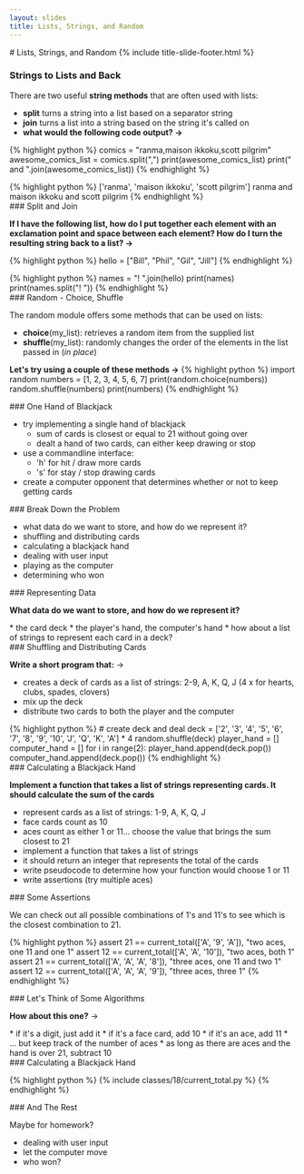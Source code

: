 ```yaml
---
layout: slides
title: Lists, Strings, and Random 
---
```


<section markdown="block" class="title-slide">
# Lists, Strings, and Random
{% include title-slide-footer.html %}
</section>

<section markdown="block">
<h3>Strings to Lists and Back</h3>

There are two useful __string methods__ that are often used with lists:

* __split__ turns a string into a list based on a separator string
* __join__ turns a list into a string based on the string it's called on
* __what would the following code output? &rarr;__

{% highlight python %}
comics = "ranma,maison ikkoku,scott pilgrim"
awesome_comics_list = comics.split(",")
print(awesome_comics_list)
print(" and ".join(awesome_comics_list))
{% endhighlight %}

<div class="incremental" markdown="block">
{% highlight python %}
['ranma', 'maison ikkoku', 'scott pilgrim']
ranma and maison ikkoku and scott pilgrim
{% endhighlight %}
</div>
</section>

<section markdown="block">
### Split and Join

__If I have the following list, how do I put together each element with an exclamation point and space between each element? How do I turn the resulting string back to a list? &rarr;__

{% highlight python %}
hello = ["Bill", "Phil", "Gil", "Jill"]
{% endhighlight %}

<div class="incremental" markdown="block">
{% highlight python %}
names = "! ".join(hello)
print(names)
print(names.split("! "))
{% endhighlight %}
</div>
</section>

<section markdown="block">
### Random - Choice, Shuffle

The random module offers some methods that can be used on lists:

* __choice__(my_list): retrieves a random item from the supplied list
* __shuffle__(my_list): randomly changes the order of the elements in the list passed in (_in place_)

__Let's try using a couple of these methods &rarr;__
{% highlight python %}
import random
numbers = [1, 2, 3, 4, 5, 6, 7]
print(random.choice(numbers))
random.shuffle(numbers)
print(numbers)
{% endhighlight %}
</section>

<section markdown="block">
### One Hand of Blackjack

* try implementing a single hand of blackjack
	* sum of cards is closest or equal to 21 without going over
	* dealt a hand of two cards, can either keep drawing or stop
* use a commandline interface:
	* 'h' for hit / draw more cards
	* 's' for stay / stop drawing cards
* create a computer opponent that determines whether or not to keep getting cards

</section>

<section markdown="block">
### Break Down the Problem

* what data do we want to store, and how do we represent it?
* shuffling and distributing cards
* calculating a blackjack hand
* dealing with user input
* playing as the computer
* determining who won
</section>

<section markdown="block">
### Representing Data

__What data do we want to store, and how do we represent it?__

<div class="incremental" markdown="block">
* the card deck
* the player's hand, the computer's hand
* how about a list of strings to represent each card in a deck?
</div>
</section>

<section markdown="block">
### Shuffling and Distributing Cards

__Write a short program that:__ &rarr;

* creates a deck of cards as a list of strings: 2-9, A, K, Q, J (4 x for hearts, clubs, spades, clovers)
* mix up the deck
* distribute two cards to both the player and the computer

<div class="incremental" markdown="block">
{% highlight python %}
# create deck and deal
deck = ['2', '3', '4', '5', '6', '7', '8', '9', '10', 'J', 'Q', 'K', 'A'] * 4
random.shuffle(deck)
player_hand = []
computer_hand = []
for i in range(2):
	player_hand.append(deck.pop())
	computer_hand.append(deck.pop())
{% endhighlight %}
</div>
</section>

<section markdown="block">
### Calculating a Blackjack Hand

__Implement a function that takes a list of strings representing cards.  It should calculate the sum of the cards__

* represent cards as a list of strings: 1-9, A, K, Q, J
* face cards count as 10
* aces count as either 1 or 11... choose the value that brings the sum closest to 21
* implement a function that takes a list of strings
* it should return an integer that represents the total of the cards
* write pseudocode to determine how your function would choose 1 or 11
* write assertions (try multiple aces)
</section>

<section markdown="block">
### Some Assertions

We can check out all possible combinations of 1's and 11's to see which is the closest combination to 21.

{% highlight python %}
assert 21 == current_total(['A', '9', 'A']), "two aces, one 11 and one 1"
assert 12 == current_total(['A', 'A', '10']), "two aces, both 1"
assert 21 == current_total(['A', 'A', 'A', '8']), "three aces, one 11 and two 1"
assert 12 == current_total(['A', 'A', 'A', '9']), "three aces, three 1"
{% endhighlight %}
</section>

<section markdown="block">
### Let's Think of Some Algorithms

__How about this one?__ &rarr;

<div class="incremental" markdown="block">
* if it's a digit, just add it 
* if it's a face card, add 10
* if it's an ace, add 11
* ... but keep track of the number of aces
* as long as there are aces and the hand is over 21, subtract 10
</div>
</section>


<section markdown="block">
### Calculating a Blackjack Hand

{% highlight python %}
{% include classes/18/current_total.py %}
{% endhighlight %}
<!--  comment_ -->
</section>


<section markdown="block">
### And The Rest

Maybe for homework?

* dealing with user input
* let the computer move
* who won?

</section>


<!--
<section markdown="block">
## [Mutability Revisited](mutability.html)
</section>
-->
